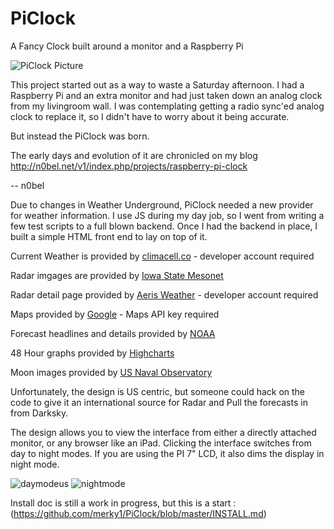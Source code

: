 # PiClock
A Fancy Clock built around a monitor and a Raspberry Pi

![PiClock Picture](https://raw.githubusercontent.com/n0bel/PiClock/master/Pictures/20150307_222711.jpg)

This project started out as a way to waste a Saturday afternoon.
I had a Raspberry Pi and an extra monitor and had just taken down an analog clock from my livingroom wall.
I was contemplating getting a radio sync'ed analog clock to replace it, so I didn't have to worry about
it being accurate.

But instead the PiClock was born.

The early days and evolution of it are chronicled on my blog http://n0bel.net/v1/index.php/projects/raspberry-pi-clock

-- n0bel

Due to changes in Weather Underground, PiClock needed a new provider for weather information.  I use JS during my day job, so I went from writing a few test scripts to a full blown backend.  Once I had the backend in place, I built a simple HTML front end to lay on top of it.

Current Weather is provided by [climacell.co](https://www.climacell.co/weather-api/pricing/) - developer account required

Radar imgages are provided by [Iowa State Mesonet](http://mesonet.agron.iastate.edu/GIS/ridge.phtml)

Radar detail page provided by [Aeris Weather](https://www.aerisweather.com/) - developer account required

Maps provided by [Google](http://google.com) - Maps API key required

Forecast headlines and details provided by [NOAA](https://www.weather.gov/)

48 Hour graphs provided by [Highcharts](https://www.highcharts.com/)

Moon images provided by [US Naval Observatory](https://tycho.usno.navy.mil/)

Unfortunately, the design is US centric, but someone could hack on the code to give it an international source for Radar and Pull the forecasts in from Darksky.

The design allows you to view the interface from either a directly attached monitor, or any browser like an iPad.  Clicking the interface switches from day to night modes.  If you are using the PI 7" LCD, it also dims the display in night mode.

![daymodeus](https://user-images.githubusercontent.com/8691286/45634385-4619ce80-ba70-11e8-8213-bf31db8317a4.png)
![nightmode](https://user-images.githubusercontent.com/8691286/45634388-47e39200-ba70-11e8-851a-61ca9face4c8.png)


Install doc is still a work in progress, but this is a start :  
(https://github.com/merky1/PiClock/blob/master/INSTALL.md)  
